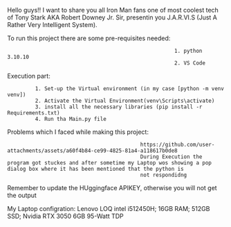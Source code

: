 Hello guys!! I want to share you all Iron Man fans one of most coolest tech of Tony Stark AKA Robert Downey Jr. Sir, presentin you J.A.R.VI.S (Just A Rather Very Intelligent System).





To run this project there are some pre-requisites needed: 





                                                          1. python 3.10.10
                                                          2. VS Code



Execution part:





             1. Set-up the Virtual environment (in my case [python -m venv venv])
             2. Activate the Virtual Environment(venv\Scripts\activate)
             3. install all the necessary libraries (pip install -r Requirements.txt)
             4. Run tha Main.py file







Problems which I faced while making this project:



                                               https://github.com/user-attachments/assets/a60f4b84-ce99-4825-81a4-a118617b0de8
                                               During Execution the program got stuckes and after sometime my Laptop wos showing a pop dialog box where it has been mentioned that the python is 
                                               not respondidng








Remember to update the HUggingface APIKEY, otherwise you will not get the output

My Laptop configration:
                                              Lenovo LOQ intel i512450H; 16GB RAM; 512GB SSD; Nvidia RTX 3050 6GB 95-Watt TDP

